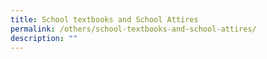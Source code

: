 ```yaml
---
title: School textbooks and School Attires
permalink: /others/school-textbooks-and-school-attires/
description: ""
---
```

